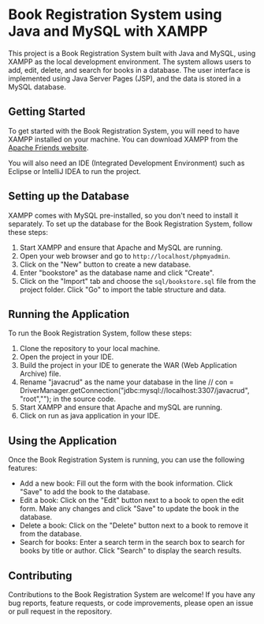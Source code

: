 # Book Registration System using Java and MySQL with XAMPP

This project is a Book Registration System built with Java and MySQL, using XAMPP as the local development environment. The system allows users to add, edit, delete, and search for books in a database. The user interface is implemented using Java Server Pages (JSP), and the data is stored in a MySQL database.

## Getting Started

To get started with the Book Registration System, you will need to have XAMPP installed on your machine. You can download XAMPP from the [Apache Friends website](https://www.apachefriends.org/download.html).

You will also need an IDE (Integrated Development Environment) such as Eclipse or IntelliJ IDEA to run the project.

## Setting up the Database

XAMPP comes with MySQL pre-installed, so you don't need to install it separately. To set up the database for the Book Registration System, follow these steps:

1. Start XAMPP and ensure that Apache and MySQL are running.
2. Open your web browser and go to `http://localhost/phpmyadmin`.
3. Click on the "New" button to create a new database.
4. Enter "bookstore" as the database name and click "Create".
5. Click on the "Import" tab and choose the `sql/bookstore.sql` file from the project folder. Click "Go" to import the table structure and data.

## Running the Application

To run the Book Registration System, follow these steps:

1. Clone the repository to your local machine.
2. Open the project in your IDE.
3. Build the project in your IDE to generate the WAR (Web Application Archive) file.
4. Rename "javacrud" as the name your database in the line 
// con = DriverManager.getConnection("jdbc:mysql://localhost:3307/javacrud", "root",""); 
in the source code.
5. Start XAMPP and ensure that Apache and mySQL are running.
6. Click on run as java application in your IDE.

## Using the Application

Once the Book Registration System is running, you can use the following features:

- Add a new book: Fill out the form with the book information. Click "Save" to add the book to the database.
- Edit a book: Click on the "Edit" button next to a book to open the edit form. Make any changes and click "Save" to update the book in the database.
- Delete a book: Click on the "Delete" button next to a book to remove it from the database.
- Search for books: Enter a search term in the search box to search for books by title or author. Click "Search" to display the search results.

## Contributing

Contributions to the Book Registration System are welcome! If you have any bug reports, feature requests, or code improvements, please open an issue or pull request in the repository.
